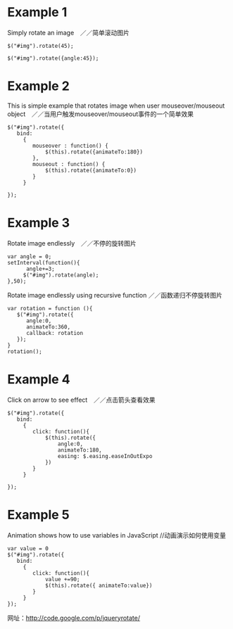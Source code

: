 Example 1
===

Simply rotate an image　／／简单滚动图片

```
$("#img").rotate(45);

$("#img").rotate({angle:45});
```


Example 2
===

This is simple example that rotates image when user mouseover/mouseout object　／／当用户触发mouseover/mouseout事件的一个简单效果
```
$("#img").rotate({ 
   bind: 
     { 
        mouseover : function() { 
            $(this).rotate({animateTo:180})
        },
        mouseout : function() { 
            $(this).rotate({animateTo:0})
        }
     } 
   
});
```

Example 3
===

Rotate image endlessly　／／不停的旋转图片

```
var angle = 0;
setInterval(function(){
      angle+=3;
     $("#img").rotate(angle);
},50);
```

Rotate image endlessly using recursive function ／／函数递归不停旋转图片

```
var rotation = function (){
   $("#img").rotate({
      angle:0, 
      animateTo:360,
      callback: rotation
   });
}
rotation();
```

Example 4
===

Click on arrow to see effect　／／点击箭头查看效果

```
$("#img").rotate({
   bind: 
     { 
        click: function(){
            $(this).rotate({ 
                angle:0,
                animateTo:180,
                easing: $.easing.easeInOutExpo 
            })
        }
     } 
   
});
```

Example 5
===

Animation shows how to use variables in JavaScript //动画演示如何使用变量

```
var value = 0
$("#img").rotate({ 
   bind: 
     { 
        click: function(){
            value +=90;
            $(this).rotate({ animateTo:value})
        }
     } 
});
```

网址：http://code.google.com/p/jqueryrotate/


